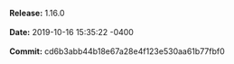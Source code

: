 **Release:** 
1.16.0
<br><br>**Date:** 
2019-10-16 15:35:22 -0400
<br><br>**Commit:** 
cd6b3abb44b18e67a28e4f123e530aa61b77fbf0
